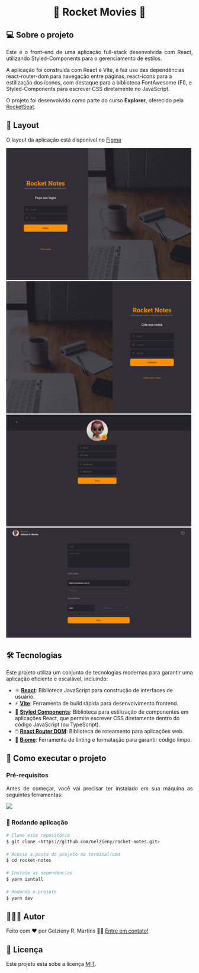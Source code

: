 <h1 align="center"> 🚀 Rocket Movies 🚀 </h1>

## 💻 Sobre o projeto

<p align="justify">
Este é o front-end de uma aplicação full-stack desenvolvida com React, utilizando Styled-Components para o gerenciamento de estilos.

A aplicação foi construída com React e Vite, e faz uso das dependências react-router-dom para navegação entre páginas, react-icons para a estilização dos ícones, com destaque para a biblioteca FontAwesome (FI), e Styled-Components para escrever CSS diretamente no JavaScript.

O projeto foi desenvolvido como parte do curso <strong>Explorer</strong>, oferecido pela <a href="https://app.rocketseat.com.br/">RocketSeat</a>.<br/>
</p>

## 🎨 Layout

O layout da aplicação está disponível no [Figma](<https://www.figma.com/design/HNTqyqkcwBuCqbTlfQD8hV/RocketNotes-(Copy)?node-id=8-438&t=d8tqPlzELC5QWkZD-0>)

<p >
  <img alt="" title="" src="https://github.com/Gelzieny/rocket-notes/blob/main/public/SignIn.png?raw=true" width="500px">

  <img alt="" title="" src="https://github.com/Gelzieny/rocket-notes/blob/main/public/SignUp.png?raw=true" width="500px">

  <img alt="" title="" src="https://github.com/Gelzieny/rocket-notes/blob/main/public/Profile.png?raw=true" width="500px">

  <img alt="" title="" src="https://github.com/Gelzieny/rocket-notes/blob/main/public/NoteCreate.png?raw=true" width="500px">
</p>

## 🛠 Tecnologias

<p align="justify">Este projeto utiliza um conjunto de tecnologias modernas para garantir uma aplicação eficiente e escalável, incluindo:</p>

- ⚛️ **[React](https://reactjs.org/)**: Biblioteca JavaScript para construção de interfaces de usuário.
- ⚡ **[Vite](https://vitejs.dev/)**: Ferramenta de build rápida para desenvolvimento frontend.
- 📝 **[Styled Components](https://styled-components.com/)**: Biblioteca para estilização de componentes em aplicações React, que permite escrever CSS diretamente dentro do código JavaScript (ou TypeScript).
- 🖱️ **[React Router DOM](https://v5.reactrouter.com/web/guides/quick-start)**: Biblioteca de roteamento para aplicações web.
- 🌱 **[Biome](https://biomejs.dev/)**: Ferramenta de linting e formatação para garantir código limpo.

## 🚀 Como executar o projeto

### Pré-requisitos

<p align="justify">Antes de começar, você vai precisar ter instalado em sua máquina as seguintes ferramentas:</p>

<a href="https://skillicons.dev">
  <img src="https://skillicons.dev/icons?i=git,nodejs,vscode,figma" />
</a>

### 🎲 Rodando aplicação

```bash
# Clone este repositório
$ git clone <https://github.com/Gelzieny/rocket-notes.git>

# Acesse a pasta do projeto no terminal/cmd
$ cd rocket-notes

# Instale as dependências 
$ yarn isntall

# Rodando o projeto
$ yarn dev
```

## 🧑🏻‍💻 Autor

Feito com ❤️ por Gelzieny R. Martins 👋🏽 [Entre em contato!](https://www.linkedin.com/in/gelzieny/)

## 📝 Licença

Este projeto esta sobe a licença [MIT](./LICENSE).
